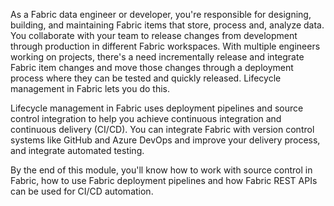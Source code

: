 As a Fabric data engineer or developer, you're responsible for designing, building, and maintaining Fabric items that store, process and, analyze data. You collaborate with your team to release changes from development through production in different Fabric workspaces. With multiple engineers working on projects, there's a need incrementally release and integrate Fabric item changes and move those changes through a deployment process where they can be tested and quickly released. Lifecycle management in Fabric lets you do this.

Lifecycle management in Fabric uses deployment pipelines and source control integration to help you achieve continuous integration and continuous delivery (CI/CD). You can integrate Fabric with version control systems like GitHub and Azure DevOps and improve your delivery process, and integrate automated testing. 

By the end of this module, you'll know how to work with source control in Fabric, how to use Fabric deployment pipelines and how Fabric REST APIs can be used for CI/CD automation.
